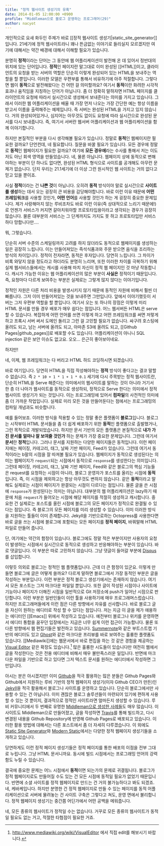 ```yaml
---
title: "정적 웹사이트 생성기의 유혹"
date: 2014-01-05 12:00:00 +0900
profile: "Middleman으로 블로그 운영하는 프로그래머(29)"
author: nacyot
---
```


개인적으로 요새 화두인 주제가 바로 [[정적 웹사이트 생성기|static_site_generator]]입니다. 21세기에 정적 웹사이트라니 꽤나 뜬금없는 이야기로 들리실지 모르겠지만 여기에 대해서는 약간 배경에 대해서 이해할 필요가 있습니다.

분명히 **정적**이라는 단어는 그 동안에 웹 어플리케이션이 발전해 온 데 있어서 정반대의 위치에 있는 단어입니다. **정적**인 페이지란 말그대로 이미 완성된 [[HTML]]이고, 클라이언트의 요청을 받는 서버의 역할은 단순히 이렇게 완성되어 있는 HTML을 보내주는 역할을 할 뿐입니다. 이러한 모델은 우편부를 통해서 비유하기에 아주 적절합니다. 그렇다면 웹이 **동적**으로 발전해왔다는 건 어떤 걸 의미할까요? 여기서 **동적**이란 화려한 시각적 효과나 움직임을 지칭하는 단어가 아닙니다. 좀 더 정확히 말하자면 HTML 페이지를 클라이언트의 요청에 따라서 실시간으로 생성해서 보내준다는 의미를 가지고 있습니다. 그래서 이러한 웹 어플리케이션을 배울 때 가장 먼저 나오는 가장 간단한 예는 항상 이름을 받고서 이름을 출력해주는 예제입니다. 즉 서버는 완성된 HTML을 가지고 있지 않습니다. 거의 완성되어있거나, 심지어는 아무것도 없이도 요청에 따라 실시간으로 완성된 문서를 다시 보내줍니다. 즉, 여기서 서버란 웹서버 어플리케이션과 웹 어플리케이션을 함께 이야기합니다.

하지만 본질적인 부분을 다시 생각해볼 필요가 있습니다. 정말로 **동적**인 웹페이지란 필요한 걸까요? 단언컨데, 네 필요합니다. 질문을 바꿀 필요가 있습니다. 모든 경우에 정말로 **동적**인 웹페이지가 필요한 걸까요? 여기에 **모든 경우에**라는 수사를 통해서 저는 이도 저도 아닌 회색 영역을 만들었습니다. 네, 물론 아닙니다. 웹페이지 상에 동적으로 변해야하는 부분이 단 하나도 없다면, 완성된 HTML 형식으로 사이트를 공개해도 아무런 문제가 없습니다. 단지 우리는 21.1세기에 더 이상 그런 원시적인 웹 사이트는 거의 없다고 믿고 있을 뿐이죠.

사실 **정적**이라는 건 **나쁜 것**이 아닙니다. 오히려 **동적** 방식이야 말로 실시간으로 **사이트를 생성**하는 데서 오는 굉장히 큰 비용을 감당해야합니다. 바로 이런 이유 때문에 **어떤 프레임워크**를 사용할 것인가, **어떤 언어**를 사용할 것인가 하는 게 굉장히 중요한 문제입니다. 제가 사랑해마지 않는 루비조차도 바로 이런 이유(즉 상대적으로 느리기 때문에!)로 언젠가 서비스가 커지면 갈아치워야할 프로토타입용이라고 생각되는 경우가 굉장히 많습니다. 물론 대부분의 서비스는 그 단계까지도 가지도 못 하고 프로토타입만 서비스하다  망합니다만....

뭐, 그렇습니다.

단순히 서버 수준의 스케일링까지 고려를 하지 않더라도 동적으로 웹페이지를 생성하는 일은 굉장히 느립니다. 이는 만들어져있는 즉석식품과와 주문 받으면 음식을 조리하는 방식의 차이입니다. 정적이 전자라면, 동적은 후자입니다. 당연히 느립니다. 그 차이가 비록 와닿지 않을 정도라고 하더라도 분명히 느리며, 또한 이러한 차이를 극복하기 위해 실제 웹서비스들에서는 캐시를 사용해 마치 자신이 정적 웹 페이지인 것 마냥 작동합니다. 캐시가 가능한 이유는 웹 어플리케이션의 많은 부분이 **사실은** 정적이기 때문입니다. 즉, 요청마다 다르게 보여주는 부분은 실제로는 그렇게 많지 않다는 이야기입니다.

정적인 자원은 다른 처리 비용을 발생시키지 않기 때문에 동적인 자원에 비해서 훨씬 더 빠릅니다. 그저 이미 만들어져있는 것을 보내주면 그만입니다. 앞에서 이야기했듯이 서버는 그저 우편부 역할을 할 뿐입니다. 여기서 오는 또 하나의 장점은 이렇게 미리 HTML 문서를 만들 경우 배포가 매우 쉽다는 점입니다. 어느 웹서버든 HTML은 serve할 수 있습니다. 복잡하게 어떤 언어를 쓰면 이렇게 하고 어떤 프레임워크를 써면 저렇게 하고 프록시 서버 써서 도메인 돌리고 그런 걸 고민할 필요가 없습니다. 싸구려 호스팅에 올려도 되고, 남는 서버에 올려도 되고, 아마존 S3에 올려도 되고, [[Github Pages|github_pages]]로 배포할 수도 있습니다. 어플리케이션이 아니니 SQL injection 같은 보안 이슈도 없고요. 오오... 은근히 좋아보이네요. 

하지만!

네, 이제, 웹 프레임워크는 다 버리고 HTML 하드 코딩하시면 되겠습니다.

바로 여기입니다. 당연히 HTML을 직접 작성해야하는 **정적** 방식이 좋다고는 결코 말할 수 없습니다. 즉 `2 * 10 + 1 * 1 + 1 * 0.1` 세기에 다시 주목받는 정적 웹사이트란, 단순히 HTML을 Serve 해준다는 의미에서의 웹사이트를 말하는 것이 아니라 거기서 한 층 더 나아가 웹사이트를 동적으로 생성하되, 정적으로 Serve 한다는 의미에서 정적 웹사이트 생성기가 되는 것입니다. 이는 프로그래밍에 있어서 **컴파일**의 사전적인 의미에 좀 더 가까운 작업입니다. 실제로 미리 모든 것을 만들어둔다는 점에서는 프로그래밍의 컴파일 개념과도 비슷합니다.

예를 들어보죠. 이러한 방식을 적용할 수 있는 정말 좋은 플랫폼이 **블로그**입니다. 블로그는 시작부터 HTML 문서들을 좀 더 쉽게 배포하기 위한 **동적**인 플랫폼으로 출발했거나, 그런 목적으로 개발되었습니다. 하지만 문서 기반의 모든 플랫폼은 본질적으로 **내가 가진 문서를 얼마나 잘 보여줄 것인가** 하는 문제가 가장 중요한 문제입니다. 그런데 여기서 **문서**란 **정적**입니다. 그러나 문서를 지원하는 다양한 페이지들은 동적입니다. 이런 페이지에는 페이징, 카테고리, 태그, 날짜 기반 페이지, Feed가 있습니다. 그런데 여기서 동적이라는 b말의 시점을 잘 따져볼 필요가 있습니다. 웹페이지가 동적으로 생성된다는 의미는 웹페이지가 `request`되는 시점에서 동적으로 `response`를 생성한다는 의미입니다. 그런데 페이징, 카테고리, 태그, 날짜 기반 페이지, Feed와 같은 블로그의 핵심 기능들은 request를 요청하는 시점이 아니라, 블로그 운영자가 포스트를 올리는 시점에 **동적**입니다. 즉, 이 시점을 제외하고는 항상 아무것도 변하지 않습니다. 같은 **동적**이라고 말해도 실제로는 시점이 페이지가 완결되는 시점이 다르다는 점입니다. 물론 글을 쓴 시점에 `response`가 완성된다는 의미는 아닙니다. 대부분의 웹 어플리케이션은 lazy하기 때문에 처음 `request`가 들어오는 시점에 해당 페이지를 적절히 생성하고 캐시합니다. 중요한 건 실제로는 포스트를 올린 시점에 블로그의 모든 페이지가 정적으로 완결될 수 있다는 점입니다. 즉 블로그의 모든 페이지를 미리 생성할 수 있습니다. 이미 이러한 방식을 지원하는 툴들이 이미 존재합니다. Jekyll을 기반으로하는 Octopress를 사용한다면 바로 글을 쓰는 시점에 블로그에 포함되는 모든 페이지를 **정적 페이지**, 바꿔말해 HTML 파일로 만들어 줍니다.

단, 여기에는 약간의 함정이 있습니다. 블로그에도 정말 적은 부분이지만 사용자의 요청이 발생하는 시점에서 실시간으로 동적으로 생성하고 반응해야하는 부분이 있습니다. 바로 댓글입니다. 이 부분은 따로 고민하지 않습니다. 그냥 댓글이 들어갈 부분에 [Disqus](http://disqus.com/)를 삽입합니다.

이렇듯 의외로 블로그는 정적인 웹 플랫폼입니다. 근데 더 큰 함정이 있군요. 이렇게 만들면 블로그에 글은 어떻게 쓸까요? 다르게 말하면 블로그에서 가장 동적인 부분은 글을 작성하는 부분입니다. 이런 부분은 정적 블로그 생성기에서는 존재하지 않습니다. 여기서 모든 포스트는 그저 마크다운 파일일 뿐입니다. 또한 글이 작성된 시점이나 사이트에 기능이나 페이지가 더해진 시점을 일반적으로 Git 저장소에 push가 일어난 시점으로 판단합니다. 이런 부분은 일반인들이 이런 툴을 사용하기에 매우 프로그래머스럽습니다. 하지만 프로그래머들에게 이런 점은 다른 방향에서 자유를 선사합니다. 바로 블로그 글을 자신이 원하는 에디터로 작성 할 수 있다는 점입니다. 저는 지금 이 글을 제가 애용하는 에디터인 [[Emacs]] 위에서 작성하고 있습니다. 예전부터 블로그나 위키를 운영하면서 에디터 통합을 꿈꾸던 입장에서는 지금은 너무 쉽게 이런 접근이 가능합니다. 물론 또다른 방향에서 웹 편집기들은 발전하고 있습니다. [Summernote](https://github.com/HackerWins/summernote)와 같은 부트스트랩 기반의 에디터도 있고 [Ghost](http://ghost.org)와 같은 마크다운 프리뷰를 바로 보여주는 훌륭한 플랫폼도 있습니다. [[Mediawiki]]에는 웹문서에서 바로 편집을 하는 것 같은 경험을 제공하는 [Visual Editor](http://www.mediawiki.org/wiki/VisualEditor) 같은 확장도 있습니다.[^1] 많은 훌륭한 시도들이 있습니다만 여전히 웹에서 글을 작성한다는 것은 전용 에디터에 비해서 매우 불만족스러운 일입니다. 반면에 마크다운 파일을 기반으로 하고 있다면 그저 텍스트 문서를 원하는 에디터에서 작성하면 그만입니다.

[^1]: http://www.mediawiki.org/wiki/VisualEditor 에서 직접 edit를 해보시기 바랍니다.

아시는 분은 아시겠지만! 이미 [Github](http://github.com)을 적극 활용하는 많은 분들은 Github Pages와 Github에서 지원하는 루비 기반의 정적 웹페이지 생성기(이자 Github CEO가 만든)인 [Jekyll](http://jekyllrb.com/)을 적극 활용해서 블로그나 사이트를 운영하고 있습니다. 단순히 블로그에서만 사용할 수 있는 건 아닙니다. 이미 괜찮은 블로그 솔루션들이 마련되어 있기에 편하게 사용할 수 있는 것 뿐이지, 결과적으로 정적인 사이트라면 얼마든지 생성할 수 있습니다. 루비 커뮤니티에서 두 번째로 유명한 [Middleman으로 생성한 사례들](http://middlemanapp.com/community/built-using-middleman/)도 매우 많습니다. 이 사이트도 Middleman으로 만들어졌고, 글을 작성하면 [Travis](https://travis-ci.org/)를 통해 빌드하고, 다시 변경된 내용을 Github Repository에 반영해 Github Pages로 배포되고 있습니다. 이러한 활용 방법에 대해서는 다른 포스트에서 좀 더 자세히 다루겠습니다. 이 외에도 [Static Site Generator](http://staticsitegenerators.net/)와 [Modern Static](http://modernstatic.com/)에서는 다양한 정적 웹페이지 생성기들을 소개하고 있습니다.

당연하게도 이런 정적 페이지 생성기들은 정적 페이지를 통한 배포의 이점을 전부 그대로 누립니다. 그냥 HTML 문서니까요. 동시에 빌드 시점에서는 프로그래밍 언어의 강력함도 누릴 수 있습니다. 

결국에 중요한 문제는 어느 시점에서 **동적**이면 되는가의 문제로 귀결됩니다. 블로그가 정적 웹페이지로도 만들어질 수도 있는 건 모든 시점에 동적일 필요가 없었기 때문입니다. 반면에 소셜 사이트를 정적 웹페이지로 만드는 건 거의 불가능하다고 봐도 되겠죠. 네, 케바케입니다. 하지만 분명한 건 정적 웹페이지로 만들 수 있는 페이지를 동적 어플리케이션으로 서버에 물려놓는 건 사이트 구축은 그렇다고 쳐도, 운영 면에서 불리합니다. 정적 웹페이지 생성기는 중간쯤 어딘가에서 어떤 공백을 메워줍니다.

네, 모든 종류의 웹사이트가 정적일 수는 없습니다. 거꾸로 모든 종류의 웹사이트가 동적일 필요도 없는 거고, 적절한 타협점이 필요한 거죠.
